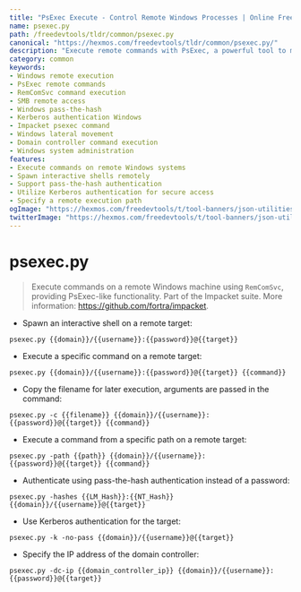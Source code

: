 ```yaml
---
title: "PsExec Execute - Control Remote Windows Processes | Online Free DevTools by Hexmos"
name: psexec.py
path: /freedevtools/tldr/common/psexec.py
canonical: "https://hexmos.com/freedevtools/tldr/common/psexec.py/"
description: "Execute remote commands with PsExec, a powerful tool to manage Windows processes remotely using RemComSvc. Free online tool, no registration required."
category: common
keywords:
- Windows remote execution
- PsExec remote commands
- RemComSvc command execution
- SMB remote access
- Windows pass-the-hash
- Kerberos authentication Windows
- Impacket psexec command
- Windows lateral movement
- Domain controller command execution
- Windows system administration
features:
- Execute commands on remote Windows systems
- Spawn interactive shells remotely
- Support pass-the-hash authentication
- Utilize Kerberos authentication for secure access
- Specify a remote execution path
ogImage: "https://hexmos.com/freedevtools/t/tool-banners/json-utilities-banner.png"
twitterImage: "https://hexmos.com/freedevtools/t/tool-banners/json-utilities-banner.png"
---
```


# psexec.py

> Execute commands on a remote Windows machine using `RemComSvc`, providing PsExec-like functionality.
> Part of the Impacket suite.
> More information: <https://github.com/fortra/impacket>.

- Spawn an interactive shell on a remote target:

`psexec.py {{domain}}/{{username}}:{{password}}@{{target}}`

- Execute a specific command on a remote target:

`psexec.py {{domain}}/{{username}}:{{password}}@{{target}} {{command}}`

- Copy the filename for later execution, arguments are passed in the command:

`psexec.py -c {{filename}} {{domain}}/{{username}}:{{password}}@{{target}} {{command}}`

- Execute a command from a specific path on a remote target:

`psexec.py -path {{path}} {{domain}}/{{username}}:{{password}}@{{target}} {{command}}`

- Authenticate using pass-the-hash authentication instead of a password:

`psexec.py -hashes {{LM_Hash}}:{{NT_Hash}} {{domain}}/{{username}}@{{target}}`

- Use Kerberos authentication for the target:

`psexec.py -k -no-pass {{domain}}/{{username}}@{{target}}`

- Specify the IP address of the domain controller:

`psexec.py -dc-ip {{domain_controller_ip}} {{domain}}/{{username}}:{{password}}@{{target}}`
